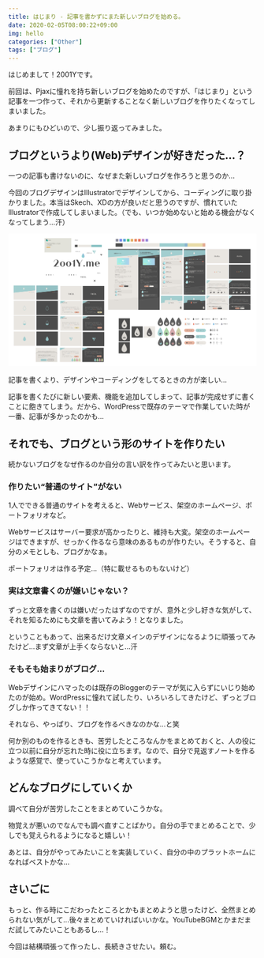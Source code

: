 ```yaml
---
title: はじまり - 記事を書かずにまた新しいブログを始める。
date: 2020-02-05T08:00:22+09:00
img: hello
categories: ["Other"]
tags: ["ブログ"]
---
```

はじめまして！2001Yです。

前回は、Pjaxに憧れを持ち新しいブログを始めたのですが、「はじまり」という記事を一つ作って、それから更新することなく新しいブログを作りたくなってしまいました。

あまりにもひどいので、少し振り返ってみました。

## ブログというより(Web)デザインが好きだった...？

一つの記事も書けないのに、なぜまた新しいブログを作ろうと思うのか...

今回のブログデザインはIllustratorでデザインしてから、コーディングに取り掛かりました。本当はSkech、XDの方が良いだと思うのですが、慣れていたIllustratorで作成してしまいました。（でも、いつか始めないと始める機会がなくなってしまう...汗）

![イラレで作成した2001Y.meのブログデザイン](../../../images/blog-design.jpg "カッコつけてカラーパレットなんかも作っちゃって笑笑")

記事を書くより、デザインやコーディングをしてるときの方が楽しい...

記事を書くたびに新しい要素、機能を追加してしまって、記事が完成せずに書くことに飽きてしまう。だから、WordPressで既存のテーマで作業していた時が一番、記事が多かったのかも...

## それでも、ブログという形のサイトを作りたい

続かないブログをなぜ作るのか自分の言い訳を作ってみたいと思います。

### 作りたい“普通のサイト”がない

1人でできる普通のサイトを考えると、Webサービス、架空のホームページ、ポートフォリオなど。

Webサービスはサーバー要求が高かったりと、維持も大変。架空のホームページはできますが、せっかく作るなら意味のあるものが作りたい。そうすると、自分のメモとしも、ブログかなぁ。

ポートフォリオは作る予定...（特に載せるものもないけど）

### 実は文章書くのが嫌いじゃない？

ずっと文章を書くのは嫌いだったはずなのですが、意外と少し好きな気がして、それを知るためにも文章を書いてみよう！となりました。

ということもあって、出来るだけ文章メインのデザインになるように頑張ってみたけど...まず文章が上手くならないと...汗

### そもそも始まりがブログ...

Webデザインにハマったのは既存のBloggerのテーマが気に入らずにいじり始めたのが始め。WordPressに憧れて試したり、いろいろしてきたけど、ずっとブログしか作ってきてない！！

それなら、やっぱり、ブログを作るべきなのかな...と笑

何か別のものを作るときも、苦労したところなんかをまとめておくと、人の役に立つ以前に自分が忘れた時に役に立ちます。なので、自分で見返すノートを作るような感覚で、使っていこうかなと考えています。

## どんなブログにしていくか

調べて自分が苦労したことをまとめていこうかな。

物覚えが悪いのでなんでも調べ直すことばかり。自分の手でまとめることで、少しでも覚えられるようになると嬉しい！

あとは、自分がやってみたいことを実装していく、自分の中のプラットホームになればベストかな...

## さいごに

もっと、作る時にこだわったところとかもまとめようと思ったけど、全然まとめられない気がして...後々まとめていければいいかな。YouTubeBGMとかまだまだ試してみたいこともあるし...！

今回は結構頑張って作ったし、長続きさせたい。頼む。